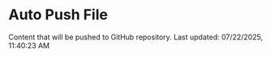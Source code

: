 # Auto Push File

Content that will be pushed to GitHub repository.
Last updated: 07/22/2025, 11:40:23 AM